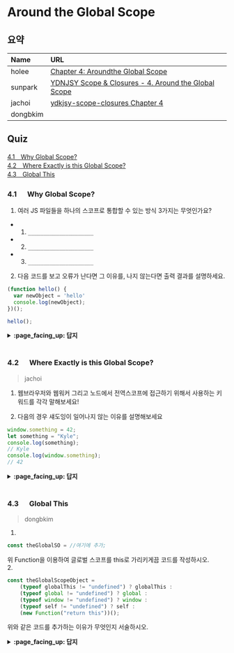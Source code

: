 # Around the Global Scope

## 요약
| Name | URL |
|:---|:---|
| holee | [Chapter 4: Aroundthe Global Scope](https://github.com/hochan222/Everything-in-JavaScript/wiki/Chapter-4:-Aroundthe-Global-Scope) |
| sunpark | [YDNJSY Scope & Closures - 4. Around the Global Scope](https://velog.io/@cos/YDNJSY-Scope-Closures-4-Around-the-Global-Scope) |
| jachoi | [ydkjsy-scope-closures Chapter 4](https://n00bh4cker.tistory.com/140)|
| dongbkim |  |

## Quiz
[4.1　Why Global Scope?](#41---Why-Global-Scope)<br>
[4.2　Where Exactly is this Global Scope?](#42---Where-Exactly-is-this-Global-Scope)<br>
[4.3　Global This](#43---Global-This)<br>

### 4.1 　  Why Global Scope?

1. 여러 JS 파일들을 하나의 스코프로 통합할 수 있는 방식 3가지는 무엇인가요?

- 1. ```_____________________```
- 2. ```_____________________```
- 3. ```_____________________```

2. 다음 코드를 보고 오류가 난다면 그 이유를, 나지 않는다면 출력 결과를 설명하세요.
```javascript
(function hello() {
  var newObject = 'hello'
  console.log(newObject);
})();

hello();
```

<details>
<summary> <b> :page_facing_up: 답지 </b>  </summary>
<div markdown="1">

1. 여러 JS 파일들을 하나의 스코프로 통합할 수 있는 방식 3가지는 무엇인가요?

- 1. ```ES Module 사용```
- 2. ```번들러를 사용해 하나의 파일로 통합```
- 3. ```글로벌 스코프 사용```

2. 다음 코드를 보고 오류가 난다면 그 이유를, 나지 않는다면 출력 결과를 설명하세요.

  > hello 함수는 IIFE(즉시실행함수)로 실행되기 때문에 스코프에 선언되지 않고 딱 한번 호출됩니다. 따라서 `hello();`와 같이 별도로 호출하는 것은 오류를 발생시킵니다. 자세한 내용은 [여기](https://velog.io/@doondoony/javascript-iife)와 [여기](https://velog.io/@cos/JS-Reboot-공리와-함수#함수선언식과-함수표현식)를 참고하세요.

</div>
</details>
<br>

### 4.2 　  Where Exactly is this Global Scope?

> jachoi

1. 웹브라우저와 웹워커 그리고 노드에서 전역스코프에 접근하기 위해서 사용하는 키워드를 각각 말해보세요!

2. 다음의 경우 섀도잉이 일어나지 않는 이유를 설명해보세요
```js
window.something = 42;
let something = "Kyle";
console.log(something);
// Kyle
console.log(window.something);
// 42
```

<details>
<summary> <b> :page_facing_up: 답지 </b>  </summary>
<div markdown="1">


1.
- 차례대로 window, self, global

2. 
 - let 은 전역변수를 만들지만 전역객체의 프로퍼티는 만들지 않기 때문이다
> The let declaration adds a something global variable but
not a global object property (see Chapter 3). The effect then is
that the something lexical identifier shadows the something
global object property.

</div>
</details>
<br>

### 4.3 　  Global This

> dongbkim
1. 
```js
const theGlobalSO = //여기에 추가;
``` 
위 Function을 이용하여 글로벌 스코프를 this로 가리키게끔 코드를 작성하시오.
<br/>
2.
```js
const theGlobalScopeObject =
    (typeof globalThis != "undefined") ? globalThis :
    (typeof global != "undefined") ? global :
    (typeof window != "undefined") ? window :
    (typeof self != "undefined") ? self :
    (new Function("return this"))();
```
위와 같은 코드를 추가하는 이유가 무엇인지 서술하시오.
<br/>
<details>
  <summary> <b> :page_facing_up: 답지 </b>  </summary>
<div markdown="1">
    
 1.  **(new Function("return this"))()**

>  A function can be dynamically constructed from code stored in a string value with the Function() constructor, (중략) Such a function will automatically be run in non-strict-mode (for legacy reasons) when invoked with the normal () function invocation as shown;its this will point at **the global object**.(Global This 중 note box)

 2.  더 안전한 교차 환경을 만들기 위해 혹은 믿을 수 있는 전역 스코프 참조를 위해
 > if you find yourself needing a **reliable global scope reference**.(Global This 중 8번째 문단)


</div>
</details>
<br>
